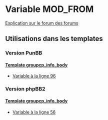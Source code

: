 # Variable MOD_FROM
[Explication sur le forum des forums](http://forum.forumactif.com/t294113-listing-des-variables#MOD_FROM)
## Utilisations dans les templates
### Version PunBB
#### [Template groupcp_info_body](punbb/groupcp_info_body.md)
* [Variable à la ligne 96](../punbb/groupcp_info_body.tpl#L96)
### Version phpBB2
#### [Template groupcp_info_body](subsilver/groupcp_info_body.md)
* [Variable à la ligne 56](../subsilver/groupcp_info_body.tpl#L56)